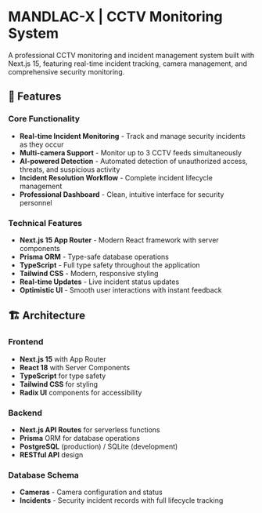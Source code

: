 # MANDLAC-X | CCTV Monitoring System

A professional CCTV monitoring and incident management system built with Next.js 15, featuring real-time incident tracking, camera management, and comprehensive security monitoring.

## 🚀 Features

### Core Functionality
- **Real-time Incident Monitoring** - Track and manage security incidents as they occur
- **Multi-camera Support** - Monitor up to 3 CCTV feeds simultaneously  
- **AI-powered Detection** - Automated detection of unauthorized access, threats, and suspicious activity
- **Incident Resolution Workflow** - Complete incident lifecycle management
- **Professional Dashboard** - Clean, intuitive interface for security personnel

### Technical Features
- **Next.js 15 App Router** - Modern React framework with server components
- **Prisma ORM** - Type-safe database operations
- **TypeScript** - Full type safety throughout the application
- **Tailwind CSS** - Modern, responsive styling
- **Real-time Updates** - Live incident status updates
- **Optimistic UI** - Smooth user interactions with instant feedback

## 🏗️ Architecture

### Frontend
- **Next.js 15** with App Router
- **React 18** with Server Components
- **TypeScript** for type safety
- **Tailwind CSS** for styling
- **Radix UI** components for accessibility

### Backend
- **Next.js API Routes** for serverless functions
- **Prisma** ORM for database operations
- **PostgreSQL** (production) / SQLite (development)
- **RESTful API** design

### Database Schema
- **Cameras** - Camera configuration and status
- **Incidents** - Security incident records with full lifecycle tracking

 
